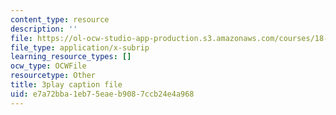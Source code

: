 ```yaml
---
content_type: resource
description: ''
file: https://ol-ocw-studio-app-production.s3.amazonaws.com/courses/18-02-multivariable-calculus-fall-2007/e7a72bba1eb75eaeb9087ccb24e4a968_15HVevXRsBA.vtt
file_type: application/x-subrip
learning_resource_types: []
ocw_type: OCWFile
resourcetype: Other
title: 3play caption file
uid: e7a72bba-1eb7-5eae-b908-7ccb24e4a968
---
```

